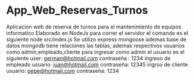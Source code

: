 # App_Web_Reservas_Turnos
Aplicacion web de reserva de turnos para el mantenimiento de equipos informatico
Elaborado en NodeJs
para correr el servidor el comando es el siguiente
node src/index.js
Se utilizo express mongoose
ademas base de datos mongodb
tiene relaciones las tablas, ademas respectivos usuarios como admin,empleado,cliente
para ingresar como admin  el usuario es el siguiente
user:  german@hotmail.com
contraseña : 1234
ingreso de empleado
usuario:  juan@hotmail.com
contraseña: 12345
ingrso de cliente
usuario: pepe@hotmail.com
contraseña: 1234
